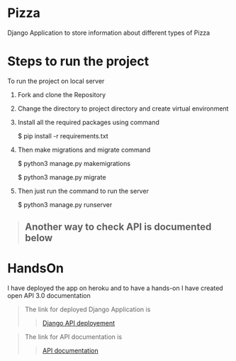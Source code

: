 # Pizza

Django Application to store information about different types of Pizza
# Steps to run the project
To run the project on local server
1. Fork and clone the Repository
2. Change the directory to project directory and create virtual environment
3. Install all the required packages using command 
    
    $ pip install -r requirements.txt
4. Then make migrations and migrate command
   
    $ python3 manage.py makemigrations
    
    $ python3 manage.py migrate 
5. Then just run the command to run the server
    
    $ python3 manage.py runserver

>## Another way to check API is documented below

# HandsOn
I have deployed the app on heroku and to have a hands-on I have created open API 3.0 documentation 

>The link for deployed Django Application is 
>>[Django API deployement](https://pizza-c3.herokuapp.com/)



>The link for API documentation is 
>>[API documentation](https://app.swaggerhub.com/apis-docs/shubhban29/C3-pizza/1.0.0)


